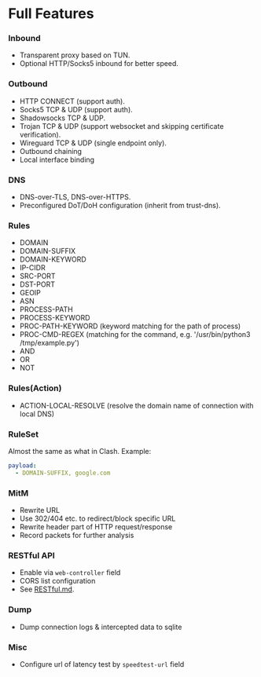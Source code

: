 # Full Features
### Inbound
- Transparent proxy based on TUN.
- Optional HTTP/Socks5 inbound for better speed.
### Outbound
- HTTP CONNECT (support auth).
- Socks5 TCP & UDP (support auth).
- Shadowsocks TCP & UDP.
- Trojan TCP & UDP (support websocket and skipping certificate verification).
- Wireguard TCP & UDP (single endpoint only).
- Outbound chaining
- Local interface binding
### DNS
- DNS-over-TLS, DNS-over-HTTPS.
- Preconfigured DoT/DoH configuration (inherit from trust-dns).
### Rules
- DOMAIN
- DOMAIN-SUFFIX
- DOMAIN-KEYWORD
- IP-CIDR
- SRC-PORT
- DST-PORT
- GEOIP
- ASN
- PROCESS-PATH
- PROCESS-KEYWORD
- PROC-PATH-KEYWORD (keyword matching for the path of process)
- PROC-CMD-REGEX (matching for the command, e.g. '/usr/bin/python3 /tmp/example.py')
- AND
- OR
- NOT
### Rules(Action)
- ACTION-LOCAL-RESOLVE (resolve the domain name of connection with local DNS)
### RuleSet
Almost the same as what in Clash.
Example: 
```yaml
payload:
  - DOMAIN-SUFFIX, google.com
```
### MitM
- Rewrite URL
- Use 302/404 etc. to redirect/block specific URL
- Rewrite header part of HTTP request/response
- Record packets for further analysis
### RESTful API
- Enable via `web-controller` field
- CORS list configuration
- See [RESTful.md](restful.md).
### Dump 
- Dump connection logs & intercepted data to sqlite
### Misc
- Configure url of latency test by `speedtest-url` field